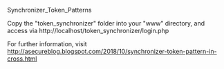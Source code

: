 Synchronizer_Token_Patterns

Copy the "token_synchronizer" folder into your "www" directory, and access via http://localhost/token_synchronizer/login.php

For further information, visit http://asecureblog.blogspot.com/2018/10/synchronizer-token-pattern-in-cross.html